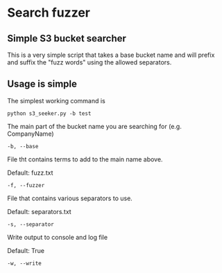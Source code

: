 # Search fuzzer
## Simple S3 bucket searcher

This is a very simple script that takes a base bucket name and will prefix and suffix the "fuzz words" using the allowed separators.


## Usage is simple
The simplest working command is

    python s3_seeker.py -b test
 
The main part of the bucket name you are searching for (e.g. CompanyName)

    -b, --base

File tht contains terms to add to the main name above.

Default: fuzz.txt

    -f, --fuzzer

File that contains various separators to use.

Default: separators.txt

    -s, --separator

Write output to console and log file

Default: True

    -w, --write

